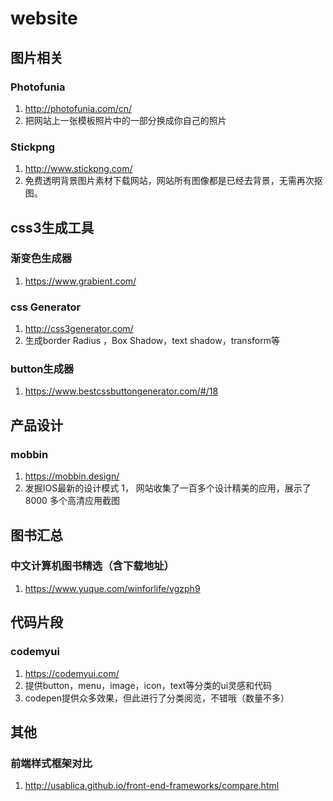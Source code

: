 # website

## 图片相关

### Photofunia 

1. http://photofunia.com/cn/
2. 把网站上一张模板照片中的一部分换成你自己的照片 

### Stickpng 

1. http://www.stickpng.com/
2. 免费透明背景图片素材下载网站，网站所有图像都是已经去背景，无需再次抠图。 



## css3生成工具

###  渐变色生成器

1. https://www.grabient.com/

### css Generator

1. http://css3generator.com/
2. 生成border Radius ，Box Shadow，text shadow，transform等

### button生成器

1. https://www.bestcssbuttongenerator.com/#/18

## 产品设计
### mobbin
1. https://mobbin.design/
1. 发掘IOS最新的设计模式
1， 网站收集了一百多个设计精美的应用，展示了 8000 多个高清应用截图

## 图书汇总
### 中文计算机图书精选（含下载地址）
1. https://www.yuque.com/winforlife/vgzph9


## 代码片段
### codemyui
1. https://codemyui.com/
1. 提供button，menu，image，icon，text等分类的ui灵感和代码
1. codepen提供众多效果，但此进行了分类阅览，不错哦（数量不多）


## 其他

### 前端样式框架对比

1. http://usablica.github.io/front-end-frameworks/compare.html

